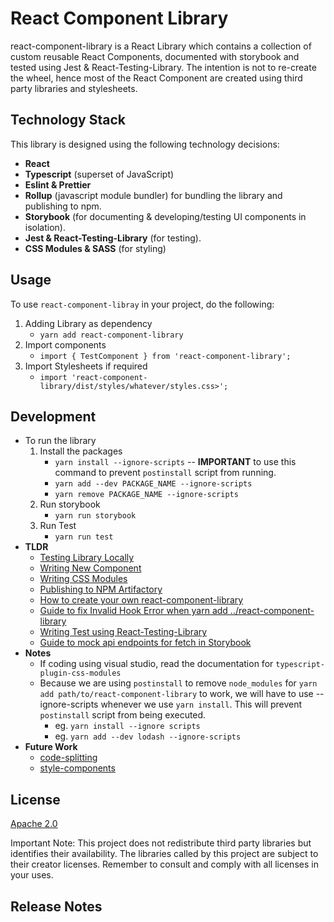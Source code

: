# React Component Library

react-component-library is a React Library which contains a collection of custom reusable React Components, documented with storybook and tested using Jest & React-Testing-Library. The intention is not to re-create the wheel, hence most of the React Component are created using third party libraries and stylesheets.

## Technology Stack

This library is designed using the following technology decisions:

- **React**
- **Typescript** (superset of JavaScript)
- **Eslint & Prettier**
- **Rollup** (javascript module bundler) for bundling the library and publishing to npm.
- **Storybook** (for documenting & developing/testing UI components in isolation).
- **Jest & React-Testing-Library** (for testing).
- **CSS Modules & SASS** (for styling)

## Usage

To use `react-component-libray` in your project, do the following:

1. Adding Library as dependency
    - `yarn add react-component-library`
2. Import components
    - `import { TestComponent } from 'react-component-library';`
3. Import Stylesheets if required
    - `import 'react-component-library/dist/styles/whatever/styles.css>';`

## Development

- To run the library
    1. Install the packages
        - `yarn install --ignore-scripts` -- **IMPORTANT** to use this command to prevent `postinstall` script from running.
        - `yarn add --dev PACKAGE_NAME --ignore-scripts`
        - `yarn remove PACKAGE_NAME --ignore-scripts`
    2. Run storybook
        - `yarn run storybook`
    3. Run Test
        - `yarn run test`  
- **TLDR**
    - [Testing Library Locally](doc/TESTING_COMPONENT_LOCALLY.md)
    - [Writing New Component](doc/NEW_COMPONENT.md)
    - [Writing CSS Modules](doc/WRITING_CSS_MODULES.md)
    - [Publishing to NPM Artifactory](doc/PUBLISH_TO_NPM.md)
    - [How to create your own react-component-library](doc/CREATE_NEW_LIBRARY.md)
    - [Guide to fix Invalid Hook Error when yarn add ../react-component-library](doc/FIX_INVALID_HOOK_ERROR.md)
    - [Writing Test using React-Testing-Library](doc/TESTING_USING_REACT_TESTING_LIBRARY.md)
    - [Guide to mock api endpoints for fetch in Storybook](https://dev.to/mattc/how-to-mock-api-calls-in-storybook-1762)
- **Notes**
    - If coding using visual studio, read the documentation for `typescript-plugin-css-modules`
    - Because we are using `postinstall` to remove `node_modules` for `yarn add path/to/react-component-library` to work,
    we will have to use --ignore-scripts whenever we use `yarn install`. This will prevent `postinstall` script from being 
    executed.
        - eg. `yarn install --ignore scripts`
        - eg. `yarn add --dev lodash --ignore-scripts`
- **Future Work**
    - [code-splitting](doc/CREATE_NEW_LIBRARY.md#code-splitting-incomplete---to-work-on)
    - [style-components](doc/CREATE_NEW_LIBRARY.md#style-components)
    
## License

[Apache 2.0](LICENSE)

Important Note: This project does not redistribute third party libraries but identifies their availability. The libraries called by this project are subject to their creator licenses. Remember to consult and comply with all licenses in your uses.

## Release Notes
